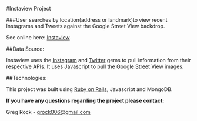 #Instaview Project

###User searches by location(address or landmark)to view recent Instagrams and Tweets against the Google Street View backdrop.

See online here: [Instaview](https://instaview-wdi.herokuapp.com/)

##Data Source:

Instaview uses the [Instagram](https://github.com/Instagram/instagram-ruby-gem) and [Twitter](https://github.com/sferik/twitter) gems to pull information from their respective APIs. It uses Javascript to pull the [Google Street View](https://developers.google.com/maps/documentation/javascript/streetview) images.

##Technologies:

This project was built using [Ruby on Rails](http://rubyonrails.org/), Javascript and MongoDB.

**If you have any questions regarding the project please contact:**

Greg Rock - grock006@gmail.com
